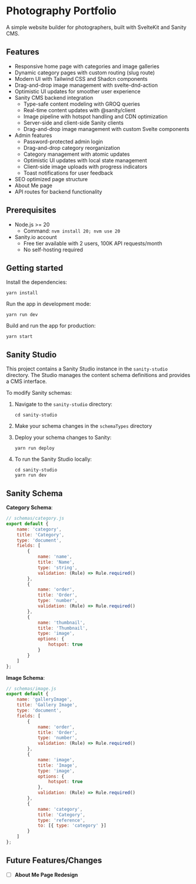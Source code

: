 # Photography Portfolio

A simple website builder for photographers, built with SvelteKit and Sanity CMS.

## Features

- Responsive home page with categories and image galleries
- Dynamic category pages with custom routing (slug route)
- Modern UI with Tailwind CSS and Shadcn components
- Drag-and-drop image management with svelte-dnd-action
- Optimistic UI updates for smoother user experience
- Sanity CMS backend integration
    - Type-safe content modeling with GROQ queries
    - Real-time content updates with @sanity/client
    - Image pipeline with hotspot handling and CDN optimization
    - Server-side and client-side Sanity clients
    - Drag-and-drop image management with custom Svelte components
- Admin features
    - Password-protected admin login
    - Drag-and-drop category reorganization
    - Category management with atomic updates
    - Optimistic UI updates with local state management
    - Client-side image uploads with progress indicators
    - Toast notifications for user feedback
- SEO optimized page structure
- About Me page
- API routes for backend functionality

## Prerequisites

- Node.js >= 20
    - Command: `nvm install 20; nvm use 20`
- Sanity.io account
    - Free tier available with 2 users, 100K API requests/month
    - No self-hosting required

## Getting started

Install the dependencies:

```
yarn install
```

Run the app in development mode:

```
yarn run dev
```

Build and run the app for production:

```
yarn start
```

## Sanity Studio

This project contains a Sanity Studio instance in the `sanity-studio` directory. The Studio manages the content schema definitions and provides a CMS interface.

To modify Sanity schemas:

1. Navigate to the `sanity-studio` directory:

    ```
    cd sanity-studio
    ```

2. Make your schema changes in the `schemaTypes` directory

3. Deploy your schema changes to Sanity:

    ```
    yarn run deploy
    ```

4. To run the Sanity Studio locally:
    ```
    cd sanity-studio
    yarn run dev
    ```

## Sanity Schema

**Category Schema**:

```javascript
// schemas/category.js
export default {
    name: 'category',
    title: 'Category',
    type: 'document',
    fields: [
        {
            name: 'name',
            title: 'Name',
            type: 'string',
            validation: (Rule) => Rule.required()
        },
        {
            name: 'order',
            title: 'Order',
            type: 'number',
            validation: (Rule) => Rule.required()
        },
        {
            name: 'thumbnail',
            title: 'Thumbnail',
            type: 'image',
            options: {
                hotspot: true
            }
        }
    ]
};
```

**Image Schema**:

```javascript
// schemas/image.js
export default {
    name: 'galleryImage',
    title: 'Gallery Image',
    type: 'document',
    fields: [
        {
            name: 'order',
            title: 'Order',
            type: 'number',
            validation: (Rule) => Rule.required()
        },
        {
            name: 'image',
            title: 'Image',
            type: 'image',
            options: {
                hotspot: true
            },
            validation: (Rule) => Rule.required()
        },
        {
            name: 'category',
            title: 'Category',
            type: 'reference',
            to: [{ type: 'category' }]
        }
    ]
};
```

## Future Features/Changes

- [ ] **About Me Page Redesign**
